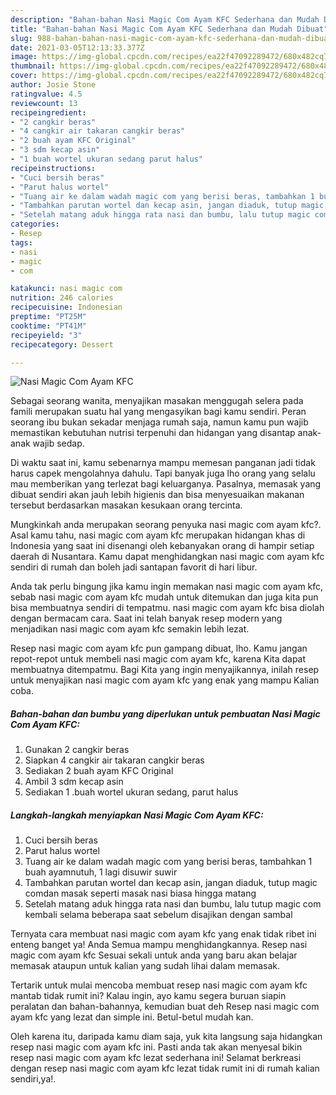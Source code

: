 ```yaml
---
description: "Bahan-bahan Nasi Magic Com Ayam KFC Sederhana dan Mudah Dibuat"
title: "Bahan-bahan Nasi Magic Com Ayam KFC Sederhana dan Mudah Dibuat"
slug: 988-bahan-bahan-nasi-magic-com-ayam-kfc-sederhana-dan-mudah-dibuat
date: 2021-03-05T12:13:33.377Z
image: https://img-global.cpcdn.com/recipes/ea22f47092289472/680x482cq70/nasi-magic-com-ayam-kfc-foto-resep-utama.jpg
thumbnail: https://img-global.cpcdn.com/recipes/ea22f47092289472/680x482cq70/nasi-magic-com-ayam-kfc-foto-resep-utama.jpg
cover: https://img-global.cpcdn.com/recipes/ea22f47092289472/680x482cq70/nasi-magic-com-ayam-kfc-foto-resep-utama.jpg
author: Josie Stone
ratingvalue: 4.5
reviewcount: 13
recipeingredient:
- "2 cangkir beras"
- "4 cangkir air takaran cangkir beras"
- "2 buah ayam KFC Original"
- "3 sdm kecap asin"
- "1 buah wortel ukuran sedang parut halus"
recipeinstructions:
- "Cuci bersih beras"
- "Parut halus wortel"
- "Tuang air ke dalam wadah magic com yang berisi beras, tambahkan 1 buah ayamnutuh, 1 lagi disuwir suwir"
- "Tambahkan parutan wortel dan kecap asin, jangan diaduk, tutup magic comdan masak seperti masak nasi biasa hingga matang"
- "Setelah matang aduk hingga rata nasi dan bumbu, lalu tutup magic com kembali selama beberapa saat sebelum disajikan dengan sambal"
categories:
- Resep
tags:
- nasi
- magic
- com

katakunci: nasi magic com 
nutrition: 246 calories
recipecuisine: Indonesian
preptime: "PT25M"
cooktime: "PT41M"
recipeyield: "3"
recipecategory: Dessert

---
```



![Nasi Magic Com Ayam KFC](https://img-global.cpcdn.com/recipes/ea22f47092289472/680x482cq70/nasi-magic-com-ayam-kfc-foto-resep-utama.jpg)

Sebagai seorang wanita, menyajikan masakan menggugah selera pada famili merupakan suatu hal yang mengasyikan bagi kamu sendiri. Peran seorang ibu bukan sekadar menjaga rumah saja, namun kamu pun wajib memastikan kebutuhan nutrisi terpenuhi dan hidangan yang disantap anak-anak wajib sedap.

Di waktu  saat ini, kamu sebenarnya mampu memesan panganan jadi tidak harus capek mengolahnya dahulu. Tapi banyak juga lho orang yang selalu mau memberikan yang terlezat bagi keluarganya. Pasalnya, memasak yang dibuat sendiri akan jauh lebih higienis dan bisa menyesuaikan makanan tersebut berdasarkan masakan kesukaan orang tercinta. 



Mungkinkah anda merupakan seorang penyuka nasi magic com ayam kfc?. Asal kamu tahu, nasi magic com ayam kfc merupakan hidangan khas di Indonesia yang saat ini disenangi oleh kebanyakan orang di hampir setiap daerah di Nusantara. Kamu dapat menghidangkan nasi magic com ayam kfc sendiri di rumah dan boleh jadi santapan favorit di hari libur.

Anda tak perlu bingung jika kamu ingin memakan nasi magic com ayam kfc, sebab nasi magic com ayam kfc mudah untuk ditemukan dan juga kita pun bisa membuatnya sendiri di tempatmu. nasi magic com ayam kfc bisa diolah dengan bermacam cara. Saat ini telah banyak resep modern yang menjadikan nasi magic com ayam kfc semakin lebih lezat.

Resep nasi magic com ayam kfc pun gampang dibuat, lho. Kamu jangan repot-repot untuk membeli nasi magic com ayam kfc, karena Kita dapat membuatnya ditempatmu. Bagi Kita yang ingin menyajikannya, inilah resep untuk menyajikan nasi magic com ayam kfc yang enak yang mampu Kalian coba.

<!--inarticleads1-->

##### Bahan-bahan dan bumbu yang diperlukan untuk pembuatan Nasi Magic Com Ayam KFC:

1. Gunakan 2 cangkir beras
1. Siapkan 4 cangkir air takaran cangkir beras
1. Sediakan 2 buah ayam KFC Original
1. Ambil 3 sdm kecap asin
1. Sediakan 1 .buah wortel ukuran sedang, parut halus




<!--inarticleads2-->

##### Langkah-langkah menyiapkan Nasi Magic Com Ayam KFC:

1. Cuci bersih beras
1. Parut halus wortel
1. Tuang air ke dalam wadah magic com yang berisi beras, tambahkan 1 buah ayamnutuh, 1 lagi disuwir suwir
1. Tambahkan parutan wortel dan kecap asin, jangan diaduk, tutup magic comdan masak seperti masak nasi biasa hingga matang
1. Setelah matang aduk hingga rata nasi dan bumbu, lalu tutup magic com kembali selama beberapa saat sebelum disajikan dengan sambal




Ternyata cara membuat nasi magic com ayam kfc yang enak tidak ribet ini enteng banget ya! Anda Semua mampu menghidangkannya. Resep nasi magic com ayam kfc Sesuai sekali untuk anda yang baru akan belajar memasak ataupun untuk kalian yang sudah lihai dalam memasak.

Tertarik untuk mulai mencoba membuat resep nasi magic com ayam kfc mantab tidak rumit ini? Kalau ingin, ayo kamu segera buruan siapin peralatan dan bahan-bahannya, kemudian buat deh Resep nasi magic com ayam kfc yang lezat dan simple ini. Betul-betul mudah kan. 

Oleh karena itu, daripada kamu diam saja, yuk kita langsung saja hidangkan resep nasi magic com ayam kfc ini. Pasti anda tak akan menyesal bikin resep nasi magic com ayam kfc lezat sederhana ini! Selamat berkreasi dengan resep nasi magic com ayam kfc lezat tidak rumit ini di rumah kalian sendiri,ya!.

